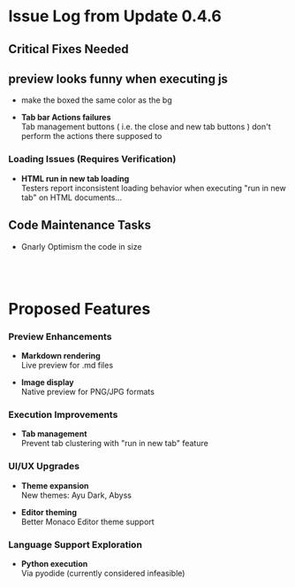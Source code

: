 # Issue Log from Update 0.4.6

## Critical Fixes Needed

## preview looks funny when executing js
- make the boxed the same color as the bg

- **Tab bar Actions failures**  
Tab management buttons ( i.e. the close and new tab buttons ) don't perform the actions there supposed to

### Loading Issues (Requires Verification)
- **HTML run in new tab loading**  
Testers report inconsistent loading behavior when executing "run in new tab" on HTML documents...



## Code Maintenance Tasks
- Gnarly Optimism the code in size

<br><br>

# Proposed Features

### Preview Enhancements
- **Markdown rendering**  
Live preview for .md files

- **Image display**  
Native preview for PNG/JPG formats

### Execution Improvements
- **Tab management**  
Prevent tab clustering with "run in new tab" feature

### UI/UX Upgrades
- **Theme expansion**  
New themes: Ayu Dark, Abyss

- **Editor theming**  
Better Monaco Editor theme support

### Language Support Exploration
- **Python execution**  
Via pyodide (currently considered infeasible)